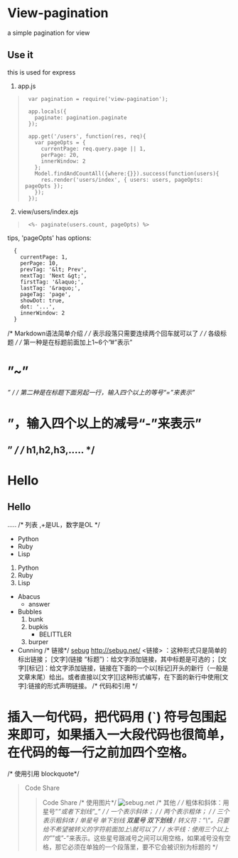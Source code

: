 View-pagination
===============
  a simple pagination for view

## Use it
  this is used for express


1. app.js

>      var pagination = require('view-pagination');
>
>      app.locals({
>        paginate: pagination.paginate
>      });
>
>      app.get('/users', function(res, req){
>        var pageOpts = {
>          currentPage: req.query.page || 1,
>          perPage: 20,
>          innerWindow: 2
>        };
>        Model.findAndCountAll({where:{}}).success(function(users){
>          res.render('users/index', { users: users, pageOpts: pageOpts });
>        });
>      });

2. view/users/index.ejs

>      <%- paginate(users.count, pageOpts) %>


  tips, 'pageOpts' has options:

      {
        currentPage: 1,
        perPage: 10,
        prevTag: '&lt; Prev',
        nextTag: 'Next &gt;',
        firstTag: '&laquo;',
        lastTag: '&raquo;',
        pageTag: 'page',
        showDot: true,
        dot: '...',
        innerWindow: 2
      }

/* Markdown语法简单介绍 */
/* 表示段落只需要连续两个回车就可以了 */
/* 各级标题 */
/* 第一种是在标题前面加上1~6个”#”表示”<h1>”~”<h6>” */
/* 第二种是在标题下面另起一行，输入四个以上的等号“=”来表示”<h1>”，输入四个以上的减号“-”来表示”<h2>” */
/* h1,h2,h3,..... */
# Hello
## Hello
.....
/* 列表 ,+是UL，数字是OL */
+ Python
+ Ruby
+ Lisp
1. Python
2. Ruby
3. Lisp
+ Abacus
     * answer
+ Bubbles
    1.  bunk
    2.  bupkis
        + BELITTLER
    3. burper
+ Cunning
/* 链接*/
[sebug](http://sebug.net/)
<http://sebug.net/>
<链接> ：这种形式只是简单的标出链接；
[文字](链接 “标题”)：给文字添加链接，其中标题是可选的；
[文字][标记]：给文字添加链接，链接在下面的一个以[标记]开头的新行（一般是文章末尾）给出。或者直接以[文字][]这种形式编写，在下面的新行中使用[文字]:链接的形式声明链接。
/* 代码和引用 */
# 插入一句代码，把代码用 (`) 符号包围起来即可，如果插入一大段代码也很简单，在代码的每一行之前加四个空格。
/* 使用引用 blockquote*/
>Code Share
> > Code Share
/* 使用图片*/
![sebug.net](http://ssvq5.sinaapp.com/sv4/img/ssv_logo_3ee2.png "sebug.net")
/* 其他 */
/* 粗体和斜体：用星号”*”或者下划线”_” */
/* 一个表示斜体； */
/* 两个表示粗体； */
/* 三个表示粗斜体 */
*单星号*
_单下划线_
**双星号**
__双下划线__
/* 转义符：”\”。只要给不希望被转义的字符前面加上\就可以了 */
/* 水平线：使用三个以上的”*”或”-”来表示。这些星号跟减号之间可以用空格，如果减号没有空格，那它必须在单独的一个段落里，要不它会被识别为标题的 */



